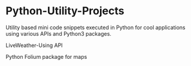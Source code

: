 # Python-Utility-Projects
Utility based mini code snippets executed in Python for cool applications using various APIs and Python3 packages.

LiveWeather-Using API

Python Folium package for maps
